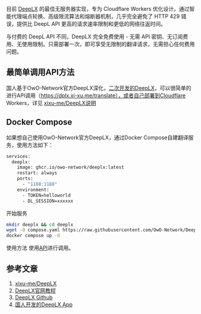 目前 [DeepLX](https://github.com/OwO-Network/DeepLX) 的最佳无服务器实现，专为 Cloudflare Workers 优化设计。通过智能代理端点轮换、高级限流算法和熔断器机制，几乎完全避免了 HTTP 429 错误，提供比 DeepL API 更高的请求速率限制和更低的网络往返时间。

与付费的 DeepL API 不同，DeepLX 完全免费使用 - 无需 API 密钥、无订阅费用、无使用限制。只需部署一次，即可享受无限制的翻译请求，无需担心任何费用问题。


## 最简单调用API方法
国人基于OwO-Network官方DeepLX深化，[二次开发的DeepLX](https://github.com/xixu-me/DeepLX)，可以很简单的进行API调用（https://dplx.xi-xu.me/translate），或者自己部署到Cloudflare Workers，详见 [xixu-me/DeepLX说明](https://github.com/xixu-me/DeepLX/blob/main/README.zh.md)

## Docker Compose
如果想自己使用OwO-Network官方DeepLX，通过Docker Compose自建翻译服务，使用方法如下：
```bash
services:
  deeplx:
    image: ghcr.io/owo-network/deeplx:latest
    restart: always
    ports:
      - "1188:1188"
    environment:
      - TOKEN=helloworld
      - DL_SESSION=xxxxxx
```
开始服务
```bash
mkdir deeplx && cd deeplx
wget -O compose.yaml https://raw.githubusercontent.com/OwO-Network/DeepLX/main/compose.yaml
docker compose up -d
```
使用方法
使用[API](https://deeplx.owo.network/endpoints/free.html)进行调用。

## 参考文章
1. [xixu-me/DeepLX](https://github.com/xixu-me/DeepLX/blob/main/README.zh.md)
2. [DeepLX官网教程](https://deeplx.owo.network/install/)
3. [DeepLX Github](https://github.com/OwO-Network/DeepLX)
4. [国人开发的DeepLX App](https://deeplx.xi-xu.me/)